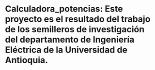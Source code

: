 # Calculadora_potencias: Este proyecto es el resultado del trabajo de los semilleros de investigación del departamento de Ingeniería Eléctrica de la Universidad de Antioquia.

